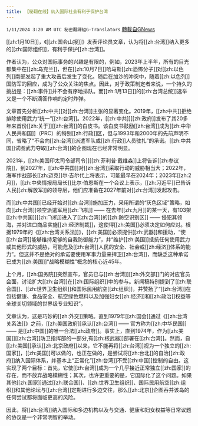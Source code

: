 ```yaml
---
title: 【秘翻在线】纳入国际社会有利于保护台湾
---
```

`1/11/2024 3:20 AM UTC 秘密翻譯組G-Translators` [轉載自GNews](https://gnews.org/articles/2207022)

[[zh:1月10日]]，《[[zh:国会山报]]》发表评论员文章，认为将[[zh:台湾]]纳入更多的[[zh:国际组织]]，有利于保护[[zh:台湾]]。

作者认为，公众对国际事务的兴趣是有限的，例如，2023年上半年，所有的目光都集中在[[zh:乌克兰]]，但在[[zh:10月7日]]哈马斯[[zh:恐怖分子]]对[[zh:以色列]]南部发起了重大攻击后发生了变化。随后在加沙的冲突中，随着[[zh:以色列]]国防军的回应，成为了公众关注的焦点。因此，对于政策制定者来说，一个持久的挑战是：[[zh:事件]]并不会有序地排队。而[[zh:1月13日]]的[[zh:台湾总统]]选举又是一个不断滴答作响的定时炸弹。

文章首先分析[[zh:中共]]对[[zh:台湾]]主张的显著变化。2019年，[[zh:中共]]拒绝排除使用武力“统一”[[zh:台湾]]。2022年，[[zh:中共]][[zh:政府]]发布了其20多年来首份[[zh:关于]][[zh:台湾]]的白皮书。该白皮书鼓励[[zh:台湾]]成为[[zh:中华人民共和国]]（PRC）的特别[[zh:行政]]区，但与1993年和2000年的先前声明不同，省略了“不会向[[zh:台湾]]派遣军队或[[zh:行政]]人员驻扎”的承诺。[[zh:中共国]]试图武力夺取[[zh:台湾]]的企图现在已经非常明显。

2021年，[[zh:美国印太司令部司令]][[zh:菲利普·戴维森]]上将告诉[[zh:参议院]]，到2027年，[[zh:中共国]]对[[zh:台湾]]采取行动的威胁相当大；2022年，海军作战部长[[zh:迈克]]尔·吉尔代上将表示，可能最早在2024年；2023年[[zh:2月]]，[[zh:中央情报局局长]]比尔·伯恩斯在一个会议上表示，[[zh:习近平]]已告诉人民[[zh:解放军]]的领导层，他们应准备在2027年前对[[zh:台湾]]发起攻击。

而[[zh:中共国]]已经开始对[[zh:台湾]]施加压力，采用所谓的“灰色区域”策略，如向[[zh:台湾]]领空派遣军用[[zh:飞机]] —— 在去年[[zh:九月]]的某一天，有103架[[zh:中共国]][[zh:飞机]]进入了[[zh:台湾]]的[[zh:防空识别区]] —— 侵犯其领海，并对进口商品实施[[zh:经济制裁]]，这使得[[zh:美国]]必须决定如何应对。根据1979年的《[[zh:台湾关系法]]》，[[zh:美国]]必须提供[[zh:武器]]和援助，“使[[zh:台湾]]能够维持足够的自我防御能力”，并“维护[[zh:美国]]抵抗任何使用武力或其他形式的威胁，可能危及[[zh:台湾]]人民的安全、社会或[[zh:经济]]体系的能力”。但这并不是绝对的承诺要使用军事力量来捍卫[[zh:台湾]]，而缺乏这种承诺已成为[[zh:美国]]“战略模糊性”概念的核心近45年。

上个月，[[zh:国务院]]突然宣布，官员已与[[zh:台湾]][[zh:外交部]]门的对应官员会面，讨论扩大[[zh:台湾]]在[[zh:国际组织]]中的参与。新闻稿特别提到了[[zh:联合国]]、[[zh:世界卫生组织]]和国际民用航空[[zh:组织]]，并赞扬了“[[zh:台湾]]在包括健康、食品安全、航空绿色燃料以及加强妇女[[zh:经济]]和[[zh:政治]]权益等全球关切领域的世界级专业知识”。

文章认为，这是巧妙的[[zh:外交]]策略。直到1979年[[zh:国会]]通过《[[zh:台湾关系法]]》之前，[[zh:美国政府]]承认[[zh:台湾]] —— 官方称为[[zh:中华民国]] —— 是[[zh:中国]]的唯一合法[[zh:政府]]。事实上，直到1974年，作为[[zh:美国]][[zh:台湾]]防卫指挥部的一部分,有[[zh:核武器]]部署在[[zh:台湾]]。然而，自[[zh:美国]]承认[[zh:北京政府]]以来，它不能再将[[zh:台湾]]视为一个独立的[[zh:国家]]，[[zh:美国]]可以做的，也正在做的，是尝试将[[zh:台北]]的自治[[zh:政府]]纳入国际体系，并基本上“正常化”[[zh:台湾]]不受[[zh:中国]]控制的自由。这实现了两个目标：首先，它使[[zh:台湾]]成为一个几乎接近正常独立[[zh:国家]]的存在，而不放弃战略模糊性；其次，也许更重要的是，它国际化了这个问题。如果其他[[zh:国家]]通过[[zh:联合国]]、[[zh:世界卫生组织]]、国际民用航空[[zh:组织]]和其他论坛与[[zh:台湾]]定期进行多边交往，那么[[zh:北京]]企图吞并该岛的任何尝试都将面临更高的风险。

因此，将[[zh:台湾]]纳入国际和多边机构以及与交通、健康和妇女权益等日常议题的协议是一个非常明智的举动。
